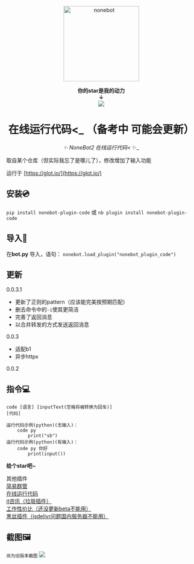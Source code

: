 <p align="center">
  <a href="https://v2.nonebot.dev/"><img src="https://v2.nonebot.dev/logo.png" width="200" height="200" alt="nonebot"></a>
</p>

<div align="center">
  
   
**你的star是我的动力**  
**↓**  
<img src="https://img.shields.io/github/stars/yzyyz1387/nonebot_plugin_code.svg?style=social">  

# 在线运行代码<_ （备考中 可能会更新）

_✨ NoneBot2 在线运行代码<_ ✨_

</div>

取自某个仓库（但实际我忘了是哪儿了），修改增加了输入功能

运行于 [https://glot.io/](https://glot.io/)

## 安装💿
`pip install nonebot-plugin-code`
或
`nb plugin install nonebot-plugin-code`


## 导入📲
在**bot.py** 导入，语句：
`nonebot.load_plugin("nonebot_plugin_code")`

## 更新
0.0.3.1
- 更新了正则的pattern（应该能完美按预期匹配）
- 删去命令中的`-i`使其更简洁
- 完善了返回消息
- 以合并转发的方式发送返回消息

0.0.3

- 适配b1
- 异步httpx

0.0.2

## 指令💻
```
code [语言] [inputText(空格将被转换为回车)]
[代码]

运行代码示例(python)(无输入)：
    code py
        print("sb")
运行代码示例(python)(有输入)：
    code py 你好
        print(input())
```


**给个star吧~**

其他插件  
[简易群管](https://github.com/yzyyz1387/nonebot_plugin_admin)   
[在线运行代码](https://github.com/yzyyz1387/nonebot_plugin_code)  
[it咨讯（垃圾插件）](https://github.com/yzyyz1387/nonebot_plugin_itnews "it资讯")  
[工作性价比（还没更新beta不能用）](https://github.com/yzyyz1387/nonebot_plugin_workscore)  
[黑丝插件（jsdelivr问题国内服务器不能用）](https://github.com/yzyyz1387/nonebot_plugin_heisi)

## 截图🖼
`尚为旧版本截图`
![](https://cdn.jsdelivr.net/gh/yzyyz1387/blogimages/nonebot_plugin_code.png)



